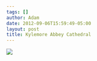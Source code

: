 ```yaml
---
tags: []
author: Adam
date: 2012-09-06T15:59:49-05:00
layout: post
title: Kylemore Abbey Cathedral
---
```


![](/media/m9y7rqP59T1qga9s2o1_1280.jpg)
